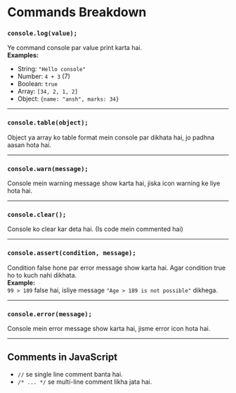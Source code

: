 # Commands Breakdown

### `console.log(value);`  
Ye command console par value print karta hai.  
**Examples:**  
- String: `"Hello console"`  
- Number: `4 + 3` (7)  
- Boolean: `true`  
- Array: `[34, 2, 1, 2]`  
- Object: `{name: "ansh", marks: 34}`

---

### `console.table(object);`  
Object ya array ko table format mein console par dikhata hai, jo padhna aasan hota hai.

---

### `console.warn(message);`  
Console mein warning message show karta hai, jiska icon warning ke liye hota hai.

---

### `console.clear();`  
Console ko clear kar deta hai. (Is code mein commented hai)

---

### `console.assert(condition, message);`  
Condition false hone par error message show karta hai. Agar condition true ho to kuch nahi dikhata.  
**Example:**  
`99 > 189` false hai, isliye message `"Age > 189 is not possible"` dikhega.

---

### `console.error(message);`  
Console mein error message show karta hai, jisme error icon hota hai.

---

## Comments in JavaScript

- `//` se single line comment banta hai.  
- `/* ... */` se multi-line comment likha jata hai.



